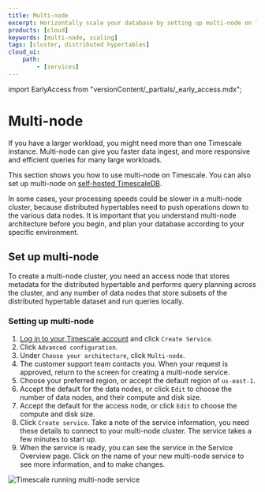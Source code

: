 ```yaml
---
title: Multi-node
excerpt: Horizontally scale your database by setting up multi-node on Timescale
products: [cloud]
keywords: [multi-node, scaling]
tags: [cluster, distributed hypertables]
cloud_ui:
    path:
        - [services]
---
```


import EarlyAccess from "versionContent/_partials/_early_access.mdx";

# Multi-node

If you have a larger workload, you might need more than one Timescale
instance. Multi-node can give you faster data ingest, and more responsive and
efficient queries for many large workloads.

This section shows you how to use multi-node on Timescale. You can also
set up multi-node on [self-hosted TimescaleDB][multinode-timescaledb].

<EarlyAccess />

<Highlight type="important">
In some cases, your processing speeds could be slower in a multi-node cluster,
because distributed hypertables need to push operations down to the various data
nodes. It is important that you understand multi-node architecture before you
begin, and plan your database according to your specific environment.
</Highlight>

## Set up multi-node

To create a multi-node cluster, you need an access node that stores metadata
for the distributed hypertable and performs query planning across the cluster,
and any number of data nodes that store subsets of the distributed hypertable
dataset and run queries locally.

<Procedure>

### Setting up multi-node

1.  [Log in to your Timescale account][cloud-login] and click
    `Create Service`.
1.  Click `Advanced configuration`.
1.  Under `Choose your architecture`, click `Multi-node`.
1.  The customer support team contacts you. When your request is approved,
    return to the screen for creating a multi-node service.
1.  Choose your preferred region, or accept the default region of `us-east-1`.
1.  Accept the default for the data nodes, or click `Edit` to choose the number
    of data nodes, and their compute and disk size.
1.  Accept the default for the access node, or click `Edit` to choose the
    compute and disk size.
1.  Click `Create service`. Take a note of the service information, you need
    these details to connect to your multi-node cluster. The service takes a few
    minutes to start up.
1.  When the service is ready, you can see the service in the Service Overview
    page. Click on the name of your new multi-node service to see more
    information, and to make changes.

<img class="main-content__illustration"
src="https://s3.amazonaws.com/assets.timescale.com/docs/images/tsc-running-service-multinode.png"
alt="Timescale running multi-node service"/>

</Procedure>

[cloud-login]: https://console.cloud.timescale.com/
[multinode-timescaledb]: /self-hosted/:currentVersion:/multinode-timescaledb/
